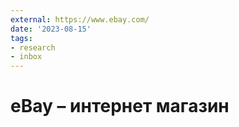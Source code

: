 ```yaml
---
external: https://www.ebay.com/
date: '2023-08-15'
tags:
- research
- inbox
---
```


# eBay  – интернет магазин
